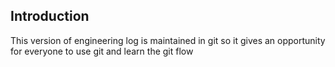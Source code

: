 ## Introduction

This version of engineering log is maintained in git so it gives an opportunity for everyone to use git and learn the git flow